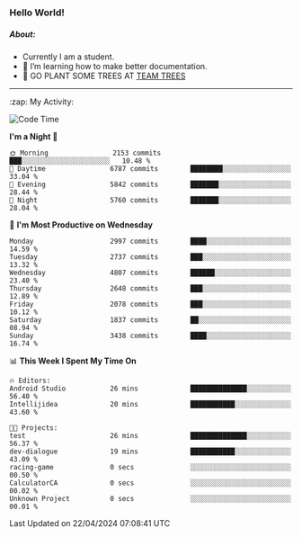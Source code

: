 ### Hello World!

##### About:
- Currently I am a student.
- 🌱 I’m learning how to make better documentation.
- 🌱 GO PLANT SOME TREES AT [TEAM TREES](https://teamtrees.org/)

---
  <summary>:zap: My Activity:</summary>
  
<!--START_SECTION:waka-->
![Code Time](http://img.shields.io/badge/Code%20Time-1%2C316%20hrs%2024%20mins-blue)

**I'm a Night 🦉** 

```text
🌞 Morning                2153 commits        ███░░░░░░░░░░░░░░░░░░░░░░   10.48 % 
🌆 Daytime                6787 commits        ████████░░░░░░░░░░░░░░░░░   33.04 % 
🌃 Evening                5842 commits        ███████░░░░░░░░░░░░░░░░░░   28.44 % 
🌙 Night                  5760 commits        ███████░░░░░░░░░░░░░░░░░░   28.04 % 
```
📅 **I'm Most Productive on Wednesday** 

```text
Monday                   2997 commits        ████░░░░░░░░░░░░░░░░░░░░░   14.59 % 
Tuesday                  2737 commits        ███░░░░░░░░░░░░░░░░░░░░░░   13.32 % 
Wednesday                4807 commits        ██████░░░░░░░░░░░░░░░░░░░   23.40 % 
Thursday                 2648 commits        ███░░░░░░░░░░░░░░░░░░░░░░   12.89 % 
Friday                   2078 commits        ███░░░░░░░░░░░░░░░░░░░░░░   10.12 % 
Saturday                 1837 commits        ██░░░░░░░░░░░░░░░░░░░░░░░   08.94 % 
Sunday                   3438 commits        ████░░░░░░░░░░░░░░░░░░░░░   16.74 % 
```


📊 **This Week I Spent My Time On** 

```text
🔥 Editors: 
Android Studio           26 mins             ██████████████░░░░░░░░░░░   56.40 % 
Intellijidea             20 mins             ███████████░░░░░░░░░░░░░░   43.60 % 

🐱‍💻 Projects: 
test                     26 mins             ██████████████░░░░░░░░░░░   56.37 % 
dev-dialogue             19 mins             ███████████░░░░░░░░░░░░░░   43.09 % 
racing-game              0 secs              ░░░░░░░░░░░░░░░░░░░░░░░░░   00.50 % 
CalculatorCA             0 secs              ░░░░░░░░░░░░░░░░░░░░░░░░░   00.02 % 
Unknown Project          0 secs              ░░░░░░░░░░░░░░░░░░░░░░░░░   00.01 % 
```


 Last Updated on 22/04/2024 07:08:41 UTC
<!--END_SECTION:waka-->
